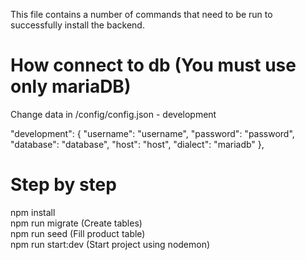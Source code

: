 This file contains a number of commands that need to be run to successfully install the backend.

# How connect to db (You must use only mariaDB)

Change data in /config/config.json - development

"development": {
    "username": "username",
    "password": "password",
    "database": "database",
    "host": "host",
    "dialect": "mariadb"
  },

# Step by step
npm install \
npm run migrate (Create tables) \
npm run seed (Fill product table) \
npm run start:dev (Start project using nodemon)
